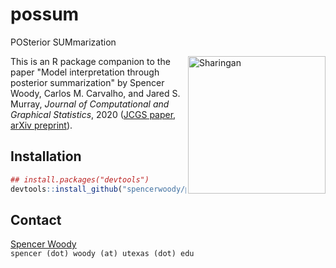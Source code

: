 
# possum

POSterior SUMmarization

<img src="https://www.abc.net.au/news/image/6598536-1x1-940x940.jpg" align="right" alt="Sharingan" width="220" />

This is an R package companion to the paper "Model interpretation
through posterior summarization" by Spencer Woody, Carlos M. Carvalho,
and Jared S. Murray, *Journal of Computational and Graphical
Statistics*, 2020 ([JCGS paper][JCGS], [arXiv preprint][arxiv]).

## Installation

```r
## install.packages("devtools")
devtools::install_github("spencerwoody/possum")
```

## Contact

[Spencer Woody][sw]  
`spencer (dot) woody (at) utexas (dot) edu`

[arxiv]: https://arxiv.org/abs/1905.07103
[JCGS]: https://www.tandfonline.com/doi/abs/10.1080/10618600.2020.1796684?journalCode=ucgs20
[sw]: https://spencerwoody.github.io/
